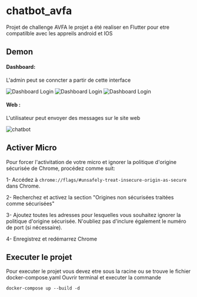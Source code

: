 # chatbot_avfa
Projet de challenge AVFA 
le projet a été realiser en Flutter pour etre compatilble avec les appreils android et IOS 

## Demon 
#### Dashboard: 
L'admin peut se conncter a partir de cette interface


<img src="https://drive.google.com/file/d/1z_zBRw1oQURSIg8mEXhxwXDqbPk8ewfq/view" title="Dashboard Login">


<img src="https://drive.google.com/file/d/18tmcewdp2xKmnYDH8j_REm8rWPF0EJaX/view" title="Dashboard Login">


<img src="https://drive.google.com/uc?export=view&id=1cPdXTWIddSuqPgzYLpqFc6AWS47Q2rGG/view" title="Dashboard Login">



#### Web  : 
L'utilisateur peut envoyer des messages sur le site web  

<img src="https://drive.google.com/file/d/1NP3iCpnlZsVIJ5eYMovS57tdV1NkyRbk/view?usp=sharing"  title="chatbot">

## Activer Micro
Pour forcer l'activitation de votre micro et ignorer la politique d'origine sécurisée de Chrome, procédez comme suit:

1- Accédez à `chrome://flags/#unsafely-treat-insecure-origin-as-secure` dans Chrome.

2- Recherchez et activez la section "Origines non sécurisées traitées comme sécurisées"

3- Ajoutez toutes les adresses pour lesquelles vous souhaitez ignorer la politique d'origine sécurisée. N'oubliez pas d'inclure également le numéro de port (si nécessaire).

4- Enregistrez et redémarrez Chrome



## Executer le projet

Pour executer le projet vous devez etre sous la racine ou se trouve le fichier docker-compose.yaml 
Ouvrir terminal et executer la commande
```
docker-compose up --build -d 
```

